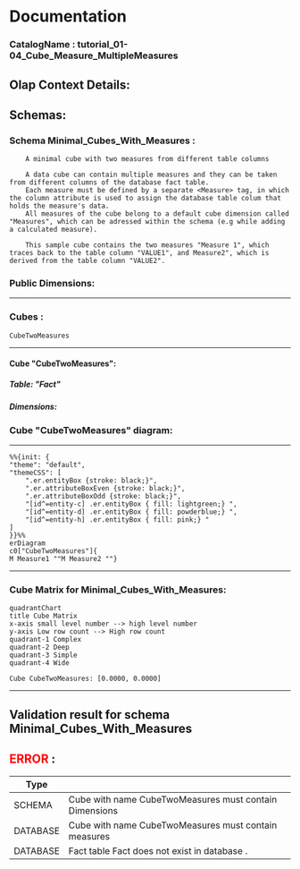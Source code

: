 # Documentation
### CatalogName : tutorial_01-04_Cube_Measure_MultipleMeasures
## Olap Context Details:
## Schemas:
### Schema Minimal_Cubes_With_Measures : 

		
		A minimal cube with two measures from different table columns
		
		A data cube can contain multiple measures and they can be taken from different columns of the database fact table. 
		Each measure must be defined by a separate <Measure> tag, in which the column attribute is used to assign the database table colum that holds the measure's data.
		All measures of the cube belong to a default cube dimension called "Measures", which can be adressed within the schema (e.g while adding a calculated measure).
		
		This sample cube contains the two measures "Measure 1", which traces back to the table column "VALUE1", and Measure2", which is derived from the table column "VALUE2".
		
  
### Public Dimensions:

    

---
### Cubes :

    CubeTwoMeasures

---
#### Cube "CubeTwoMeasures":

    

##### Table: "Fact"

##### Dimensions:
### Cube "CubeTwoMeasures" diagram:

---

```mermaid
%%{init: {
"theme": "default",
"themeCSS": [
    ".er.entityBox {stroke: black;}",
    ".er.attributeBoxEven {stroke: black;}",
    ".er.attributeBoxOdd {stroke: black;}",
    "[id^=entity-c] .er.entityBox { fill: lightgreen;} ",
    "[id^=entity-d] .er.entityBox { fill: powderblue;} ",
    "[id^=entity-h] .er.entityBox { fill: pink;} "
]
}}%%
erDiagram
c0["CubeTwoMeasures"]{
M Measure1 ""M Measure2 ""}
```
---
### Cube Matrix for Minimal_Cubes_With_Measures:
```mermaid
quadrantChart
title Cube Matrix
x-axis small level number --> high level number
y-axis Low row count --> High row count
quadrant-1 Complex
quadrant-2 Deep
quadrant-3 Simple
quadrant-4 Wide

Cube CubeTwoMeasures: [0.0000, 0.0000]
```
---
## Validation result for schema Minimal_Cubes_With_Measures
## <span style='color: red;'>ERROR</span> : 
|Type|   |
|----|---|
|SCHEMA|Cube with name CubeTwoMeasures must contain Dimensions|
|DATABASE|Cube with name CubeTwoMeasures must contain measures|
|DATABASE|Fact table Fact does not exist in database .|
